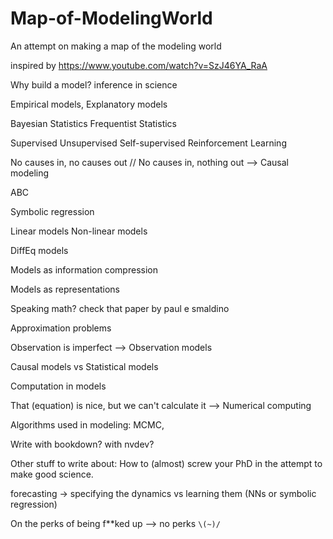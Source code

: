 # Map-of-ModelingWorld
An attempt on making a map of the modeling world

inspired by https://www.youtube.com/watch?v=SzJ46YA_RaA

Why build a model? inference in science

Empirical models, Explanatory models

Bayesian Statistics
Frequentist Statistics

Supervised Unsupervised Self-supervised Reinforcement Learning

No causes in, no causes out // No causes in, nothing out --> Causal modeling

ABC

Symbolic regression

Linear models
Non-linear models

DiffEq models

Models as information compression

Models as representations

Speaking math? check that paper by paul e smaldino

Approximation problems

Observation is imperfect --> Observation models

Causal models vs Statistical models

Computation in models

That (equation) is nice, but we can't calculate it --> Numerical computing

Algorithms used in modeling: MCMC, 

Write with bookdown? with nvdev?

Other stuff to write about: How to (almost) screw your PhD in the attempt to make good science. 

forecasting -> specifying the dynamics vs learning them (NNs or symbolic regression)

On the perks of being f**ked up --> no perks `\(~)/`
